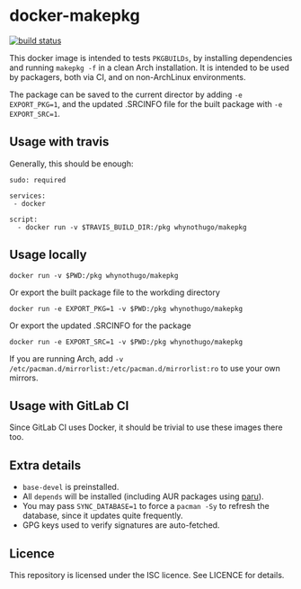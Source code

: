 docker-makepkg
==============

[![build status](https://github.com/WhyNotHugo/docker-makepkg/actions/workflows/build.yaml/badge.svg)](https://github.com/WhyNotHugo/docker-makepkg/actions/workflows/build.yaml)

This docker image is intended to tests `PKGBUILDs`, by installing dependencies
and running `makepkg -f` in a clean Arch installation. It is intended to be
used by packagers, both via CI, and on non-ArchLinux environments.

The package can be saved to the current director by adding `-e EXPORT_PKG=1`,
and the updated .SRCINFO file for the built package with `-e EXPORT_SRC=1`.

Usage with travis
-----------------

Generally, this should be enough:

```
sudo: required

services:
 - docker

script:
  - docker run -v $TRAVIS_BUILD_DIR:/pkg whynothugo/makepkg
```

Usage locally
-------------

```
docker run -v $PWD:/pkg whynothugo/makepkg
```

Or export the built package file to the workding directory

```
docker run -e EXPORT_PKG=1 -v $PWD:/pkg whynothugo/makepkg
```

Or export the updated .SRCINFO for the package

```
docker run -e EXPORT_SRC=1 -v $PWD:/pkg whynothugo/makepkg
```

If you are running Arch, add `-v /etc/pacman.d/mirrorlist:/etc/pacman.d/mirrorlist:ro`
to use your own mirrors.

Usage with GitLab CI
--------------------

Since GitLab CI uses Docker, it should be trivial to use these images there
too.

Extra details
-------------

* `base-devel` is preinstalled.
* All `depends` will be installed (including AUR packages using [paru](https://github.com/Jguer/paru)).
* You may pass `SYNC_DATABASE=1` to force a `pacman -Sy` to refresh the
  database, since it updates quite frequently.
* GPG keys used to verify signatures are auto-fetched.

Licence
-------

This repository is licensed under the ISC licence. See LICENCE for details.
